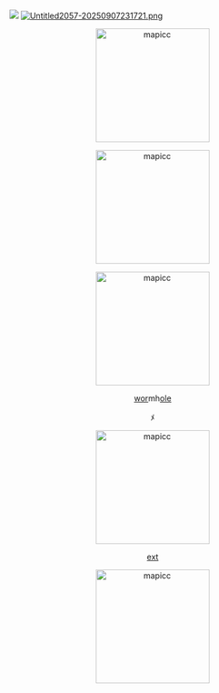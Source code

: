 ‎  
‎ ‎ ‎ ‎ ‎ ‎ ‎ ‎ ‎ ‎ ‎ ‎ ‎ ‎ ‎ ‎ ‎ ‎‎ ‎ ‎ ‎ ‎ ‎ ‎ ‎  ‎ ‎ ‎ ‎ ‎ ‎ ‎ ‎ ![](https://komarev.com/ghpvc/?username=MAPl-CC&color=AC4023&label=‎ﾒ‎++++&style=plastic)
[![Untitled2057-20250907231721.png](https://i.postimg.cc/WbtN5pqh/Untitled2057-20250907231721.png)](https://postimg.cc/tYQGTj5j)

<p align="center">
    <img width="200" src="https://i.postimg.cc/jqLZKdvc/Untitled2060-20250909174831.png" alt="mapicc">
</p>
  
<p align="center">
    <img width="200" src="https://i.postimg.cc/SKhvxFjs/Untitled2060-20250909175713.png" alt="mapicc">
</p>
  
<p align="center">
    <img width="200" src="https://i.postimg.cc/9QFndzDn/Untitled2058-20250907232532.png" alt="mapicc">
</p>
  
<p align="center">
<a href="https://github.com/PRIINCEZAM">wor</a>mh<a href="https://github.com/SPOKE-lSHERE">ole</a>
</p>
  
<p align="center">
ﾒ‎
</p>
  
<p align="center">
    <img width="200" src="https://i.postimg.cc/Y2zRdMBK/IMG-20250907-192841.jpg" alt="mapicc">
</p>
  
<p align="center">
    <a href="https://glorytowesthelmm.straw.page/">ext</a>
</p>
  
<p align="center">
    <img width="200" src="https://i.postimg.cc/KYBTBqJn/Untitled2059-20250908203307.png" alt="mapicc">
</p>
